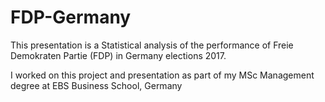 # FDP-Germany

This presentation is a Statistical analysis of the performance of Freie Demokraten Partie (FDP) in Germany elections 2017.


I worked on this project and presentation as part of my MSc Management degree at EBS Business School, Germany
